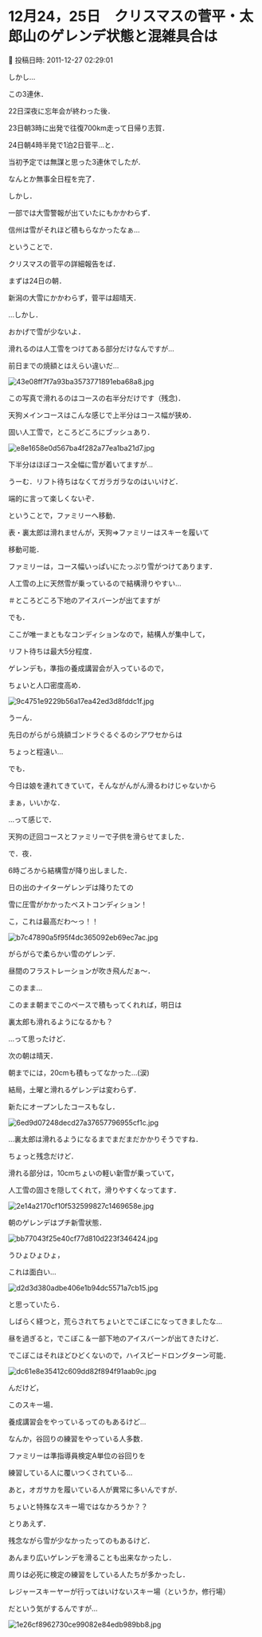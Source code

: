 # 12月24，25日　クリスマスの菅平・太郎山のゲレンデ状態と混雑具合は

📅 投稿日時: 2011-12-27 02:29:01

しかし…


この3連休．





22日深夜に忘年会が終わった後．


23日朝3時に出発で往復700km走って日帰り志賀．


24日朝4時半発で1泊2日菅平…と．


当初予定では無謀と思った3連休でしたが．


なんとか無事全日程を完了．





しかし．


一部では大雪警報が出ていたにもかかわらず．


信州は雪がそれほど積もらなかったなぁ…





ということで．


クリスマスの菅平の詳細報告をば．





まずは24日の朝．


新潟の大雪にかかわらず，菅平は超晴天．


…しかし．


おかげで雪が少ないよ．


滑れるのは人工雪をつけてある部分だけなんですが…


前日までの焼額とはえらい違いだ…




![43e08ff7f7a93ba3573771891eba68a8.jpg](images/43e08ff7f7a93ba3573771891eba68a8.jpg)




この写真で滑れるのはコースの右半分だけです（残念)．





天狗メインコースはこんな感じで上半分はコース幅が狭め．


固い人工雪で，ところどころにブッシュあり．




![e8e1658e0d567ba4f282a77ea1ba21d7.jpg](images/e8e1658e0d567ba4f282a77ea1ba21d7.jpg)




下半分はほぼコース全幅に雪が着いてますが…


うーむ．リフト待ちはなくてガラガラなのはいいけど．


端的に言って楽しくないぞ．





ということで，ファミリーへ移動．


表・裏太郎は滑れませんが，天狗⇒ファミリーはスキーを履いて


移動可能．


ファミリーは，コース幅いっぱいにたっぷり雪がつけてあります．


人工雪の上に天然雪が乗っているので結構滑りやすい…


＃ところどころ下地のアイスバーンが出てますが





でも．


ここが唯一まともなコンディションなので，結構人が集中して，


リフト待ちは最大5分程度．


ゲレンデも，準指の養成講習会が入っているので，


ちょいと人口密度高め．




![9c4751e9229b56a17ea42ed3d8fddc1f.jpg](images/9c4751e9229b56a17ea42ed3d8fddc1f.jpg)







うーん．


先日のがらがら焼額ゴンドラぐるぐるのシアワセからは


ちょっと程遠い…





でも．


今日は娘を連れてきていて，そんながんがん滑るわけじゃないから


まぁ，いいかな．


…って感じで．


天狗の迂回コースとファミリーで子供を滑らせてました．





で．夜．


6時ごろから結構雪が降り出しました．


日の出のナイターゲレンデは降りたての


雪に圧雪がかかったベストコンディション！





こ，これは最高だわ～っ！！




![b7c47890a5f95f4dc365092eb69ec7ac.jpg](images/b7c47890a5f95f4dc365092eb69ec7ac.jpg)




がらがらで柔らかい雪のゲレンデ．


昼間のフラストレーションが吹き飛んだぁ～．





このまま…


このまま朝までこのペースで積もってくれれば，明日は


裏太郎も滑れるようになるかも？


…って思ったけど．


次の朝は晴天．


朝までには，20cmも積もってなかった…(涙)


結局，土曜と滑れるゲレンデは変わらず．


新たにオープンしたコースもなし．




![6ed9d07248decd27a37657796955cf1c.jpg](images/6ed9d07248decd27a37657796955cf1c.jpg)




…裏太郎は滑れるようになるまでまだまだかかりそうですね．





ちょっと残念だけど．


滑れる部分は，10cmちょいの軽い新雪が乗っていて，


人工雪の固さを隠してくれて，滑りやすくなってます．




![2e14a2170cf10f532599827c1469658e.jpg](images/2e14a2170cf10f532599827c1469658e.jpg)







朝のゲレンデはプチ新雪状態．




![bb77043f25e40cf77d810d223f346424.jpg](images/bb77043f25e40cf77d810d223f346424.jpg)




うひょひょひょ，


これは面白い…




![d2d3d380adbe406e1b94dc5571a7cb15.jpg](images/d2d3d380adbe406e1b94dc5571a7cb15.jpg)







と思っていたら．


しばらく経つと，荒らされてちょいとでこぼこになってきましたな…


昼を過ぎると，でこぼこ＆一部下地のアイスバーンが出てきたけど．


でこぼこはそれほどひどくないので，ハイスピードロングターン可能．




![dc61e8e35412c609dd82f894f91aab9c.jpg](images/dc61e8e35412c609dd82f894f91aab9c.jpg)







んだけど，


このスキー場．


養成講習会をやっているってのもあるけど…


なんか，谷回りの練習をやっている人多数．


ファミリーは準指導員検定A単位の谷回りを


練習している人に覆いつくされている…


あと，オガサカを履いている人が異常に多いんですが．


ちょいと特殊なスキー場ではなかろうか？？





とりあえず．


残念ながら雪が少なかったってのもあるけど．


あんまり広いゲレンデを滑ることも出来なかったし．


周りは必死に検定の練習をしている人たちが多かったし．


レジャースキーヤーが行ってはいけないスキー場（というか，修行場）


だという気がするんですが…




![1e26cf8962730ce99082e84edb989bb8.jpg](images/1e26cf8962730ce99082e84edb989bb8.jpg)
